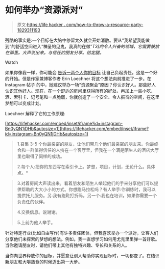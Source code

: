 # 如何举办“资源派对”

> 原文:[https://life hacker . com/how-to-throw-a-resource-party-1829311193](https://lifehacker.com/how-to-throw-a-resource-party-1829311193)

残酷的事实是:一个目标在大脑中停留太久就会开始消散。要从“我希望我能做到”的舒适空间进入“神圣的见鬼，我真的在做”*T3]的令人兴奋的领域，它需要被放在那里。大声说出来。与信任的朋友分享。给定腿。* 

Watch

如果你像我一样，你可能会 [告诉一两个人你的目标](https://lifehacker.com/tell-two-or-three-close-friends-about-your-goals-to-sta-1659722055) 让自己负起责任。这是一个好的开始。但是作家兼博客作者 Erin Loechner 将这个想法向前推进了一步。在 Instagram 帖子 的中，她建议举办一场“资源聚会”原因？你认识好人。那些好人认识其他好人。现在，在一个舒适的房间里获得所有的好处，再加上一些小吃、酒、索引卡、记号笔和一点脆弱，你就创造了一个安全、令人振奋的空间，在这里梦想可以变成计划。

Loechner 解释了它的工作原理:

 [https://lifehacker.com/embed/inset/iframe?id=instagram-Bn0yQN1jDHb&autosize=1](https://lifehacker.com/embed/inset/iframe?id=instagram-Bn0yQN1jDHb&autosize=1) 

> 1.召集 3-5 个你最亲密的朋友，让他们带几个他们最亲密的朋友来。你最终会和一群值得信任的人挤在一个客厅里，但我在一个满是陌生人的酒店大厅里也取得了同样的成功。⁣
> 
> 2.每个人:把你的东西写在索引卡上。梦想，项目，计划，无论什么。具体点。*⁣

> 3.对着房间大声读出来。看着朋友和陌生人举起他们的手来分享他们可以提供帮助的大大小小的方式。你想跑马拉松吗？有人举手:你训练时，我可以提供托儿服务。另:我有跑鞋打折码。另一个:我也在培训，如果你需要一个负责任的伙伴。⁣
> 
> 4.交换信息。说谢谢。⁣
> 
> 5.上前为他人举手。⁣

针对特定行业(比如自由写作)有许多责任团体，但我喜欢举办一个派对，让客人们分享他们未探索的梦想的想法。例如，我一直想学习如何用尤克里里弹一首好歌。当你邀请朋友时，请他们带上其他有独特兴趣、专长和关系的人。

当你向世界释放你的目标，并愿意让别人帮助你实现目标时，一切都变了。在结识新朋友和大嚼熟食的时候迈出第一大步。